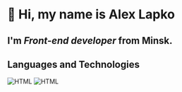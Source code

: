 # 👋 Hi, my name is **Alex Lapko**
## I'm *Front-end developer* from Minsk.
## Languages and Technologies
![HTML](https://img.shields.io/badge/-JAVASCRIPT-blue?style=flat-square&logo=javascript)
![HTML](https://img.shields.io/badge/-REACTJS-blue?style=flat-square&logo=react)
<!--
**marmon179/marmon179** is a ✨ _special_ ✨ repository because its `README.md` (this file) appears on your GitHub profile.

Here are some ideas to get you started:

- 🔭 I’m currently working on ...
- 🌱 I’m currently learning ...
- 👯 I’m looking to collaborate on ...
- 🤔 I’m looking for help with ...
- 💬 Ask me about ...
- 📫 How to reach me: ...
- 😄 Pronouns: ...
- ⚡ Fun fact: ...
-->
